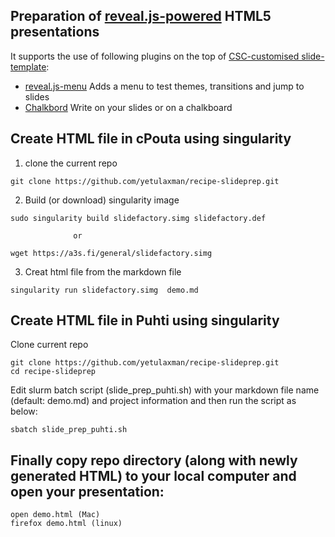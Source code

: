 ## Preparation of [reveal.js-powered](https://github.com/hakimel/reveal.js/) HTML5 presentations

It supports the use of following plugins on the top of [CSC-customised slide-template](https://github.com/csc-training/slide-template.git):

* [reveal.js-menu](https://github.com/denehyg/reveal.js-menu) Adds a menu to
  test themes, transitions and jump to slides
* [Chalkbord](https://github.com/rajgoel/reveal.js-plugins/tree/master/chalkboard)
  Write on your slides or on a chalkboard


## Create HTML file in cPouta using singularity

1. clone the current repo

```
git clone https://github.com/yetulaxman/recipe-slideprep.git
```
2. Build (or download) singularity image 
```
sudo singularity build slidefactory.simg slidefactory.def

              or 
  
wget https://a3s.fi/general/slidefactory.simg

```
3. Creat html file from the markdown file

```
singularity run slidefactory.simg  demo.md

```


## Create HTML file in Puhti using singularity

Clone current repo 


```
git clone https://github.com/yetulaxman/recipe-slideprep.git
cd recipe-slideprep

```

Edit slurm batch script (slide_prep_puhti.sh) with your markdown file name (default: demo.md) and project information  and then run the script as below:

```
sbatch slide_prep_puhti.sh

```

## Finally copy repo directory (along with newly generated HTML) to your local computer and open your presentation:

```
open demo.html (Mac)
firefox demo.html (linux)

```
